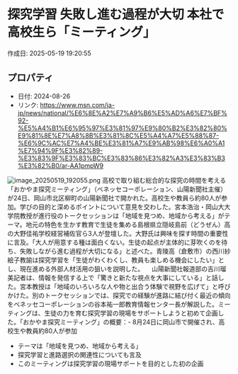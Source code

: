 # 探究学習 失敗し進む過程が大切 本社で高校生ら「ミーティング」

作成日: 2025-05-19 19:20:55

## プロパティ

- 日付: 2024-08-26
- リンク: https://www.msn.com/ja-jp/news/national/%E6%8E%A2%E7%A9%B6%E5%AD%A6%E7%BF%92-%E5%A4%B1%E6%95%97%E3%81%97%E9%80%B2%E3%82%80%E9%81%8E%E7%A8%8B%E3%81%8C%E5%A4%A7%E5%88%87-%E6%9C%AC%E7%A4%BE%E3%81%A7%E9%AB%98%E6%A0%A1%E7%94%9F%E3%82%89-%E3%83%9F%E3%83%BC%E3%83%86%E3%82%A3%E3%83%B3%E3%82%B0/ar-AA1pmpW9

![image_20250519_192055.png](../assets/image_20250519_192055.png)
高校で取り組む総合的な探究の時間を考える「おかやま探究ミーティング」（ベネッセコーポレーション、山陽新聞社主催）が24日、岡山市北区柳町の山陽新聞社で開かれた。高校生や教員ら約80人が参加。学びの目的と深めるポイントについて意見を交わした。宮本浩治・岡山大大学院教授が進行役のトークセッションは「地域を見つめ、地域から考える」がテーマ。地元の特色を生かす教育で生徒を集める島根県立隠岐島前（どうぜん）高の大野佳祐学校経営補佐官ら3人が登壇した。大野氏は興味を探す時間の重要性に言及。「大人が用意する種は面白くない。生徒の起点が主体的に芽吹くのを待ち、失敗しながら進む過程が大切になる」と述べた。青陵高（倉敷市）の西川紗絵子教諭は探究学習を「生徒がわくわくし、教員も楽しめる機会にしたい」とし、現在進める外部人材活用の狙いを説明した。
　山陽新聞社報道部の吉川瑠美記者は、情報を発信する上で「驚きと新たな視点を大事にしている」と話した。宮本教授は「地域のいろいろな人や物と出合う体験で視野を広げて」と呼びかけた。別のトークセッションでは、探究での経験が進路に結び付く最近の傾向をベネッセコーポレーションの谷本祐一郎教育情報センター長が解説した。ミーティングは、生徒の力を育む探究学習の現場をサポートしようと初めて企画した。「おかやま探究ミーティング」の概要：- 8月24日に岡山市で開催され、高校生や教員約80人が参加
- テーマは「地域を見つめ、地域から考える」
- 探究学習と進路選択の関連性についても言及
- このミーティングは探究学習の現場サポートを目的とした初の企画
